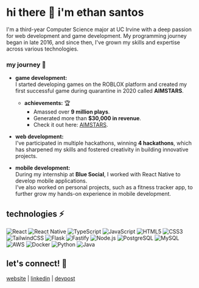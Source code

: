 # hi there 👋 i'm ethan santos

I'm a third-year Computer Science major at UC Irvine with a deep passion for web development and game development. My programming journey began in late 2016, and since then, I've grown my skills and expertise across various technologies.

### my journey 🚀
- **game development:**  
  I started developing games on the ROBLOX platform and created my first successful game during quarantine in 2020 called **AIMSTARS**.  
  - **achievements:** 🏆 
    - Amassed over **9 million plays**.  
    - Generated more than **$30,000 in revenue**.  
    - Check it out here: [AIMSTARS](https://www.roblox.com/games/5153937061/AIMSTARS-FPS-AIM-TRAINER).

- **web development:**  
  I've participated in multiple hackathons, winning **4 hackathons**, which has sharpened my skills and fostered creativity in building innovative projects.

- **mobile development:**  
  During my internship at **Blue Social**, I worked with React Native to develop mobile applications.  
  I’ve also worked on personal projects, such as a fitness tracker app, to further grow my hands-on experience in mobile development.

## technologies ⚡  
<p align="left">
  <img src="https://img.shields.io/badge/React-20232A?style=for-the-badge&logo=react&logoColor=61DAFB" alt="React">
  <img src="https://img.shields.io/badge/React%20Native-20232A?style=for-the-badge&logo=react&logoColor=61DAFB" alt="React Native">
  <img src="https://img.shields.io/badge/TypeScript-007ACC?style=for-the-badge&logo=typescript&logoColor=white" alt="TypeScript">
  <img src="https://img.shields.io/badge/JavaScript-F7DF1E?style=for-the-badge&logo=javascript&logoColor=black" alt="JavaScript">
  <img src="https://img.shields.io/badge/HTML5-E34F26?style=for-the-badge&logo=html5&logoColor=white" alt="HTML5">
  <img src="https://img.shields.io/badge/CSS3-1572B6?style=for-the-badge&logo=css3&logoColor=white" alt="CSS3">
  <img src="https://img.shields.io/badge/TailwindCSS-38B2AC?style=for-the-badge&logo=tailwind-css&logoColor=white" alt="TailwindCSS">
  <img src="https://img.shields.io/badge/Flask-000000?style=for-the-badge&logo=flask&logoColor=white" alt="Flask">
  <img src="https://img.shields.io/badge/Fastify-202020?style=for-the-badge&logo=fastify&logoColor=white" alt="Fastify">
  <img src="https://img.shields.io/badge/Node.js-339933?style=for-the-badge&logo=nodedotjs&logoColor=white" alt="Node.js">
  <img src="https://img.shields.io/badge/PostgreSQL-4169E1?style=for-the-badge&logo=postgresql&logoColor=white" alt="PostgreSQL">
  <img src="https://img.shields.io/badge/MySQL-4479A1?style=for-the-badge&logo=mysql&logoColor=white" alt="MySQL">
  <img src="https://img.shields.io/badge/AWS-232F3E?style=for-the-badge&logo=amazon-aws&logoColor=white" alt="AWS">
  <img src="https://img.shields.io/badge/Docker-2496ED?style=for-the-badge&logo=docker&logoColor=white" alt="Docker">
  <img src="https://img.shields.io/badge/Python-3776AB?style=for-the-badge&logo=python&logoColor=white" alt="Python">
  <img src="https://img.shields.io/badge/Java-007396?style=for-the-badge&logo=java&logoColor=white" alt="Java">
</p>

## let's connect! 🤝  

[website](https://ethansantos.github.io/) | [linkedin](https://www.linkedin.com/in/ethanmadeit/) | [devpost](https://devpost.com/ethanangelo61) 

